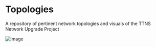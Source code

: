 # Topologies
A repository of pertinent network topologies and visuals of the TTNS Network Upgrade Project

![image](https://github.com/Tiki-Tech-Network/topologies/assets/147420876/0dbbbdc9-b826-4a26-b23f-1f8ffa123576)


